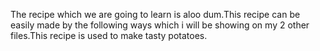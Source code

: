 The recipe which we are going to learn is aloo dum.This recipe can be easily made by the following ways which i will be showing on my 2 other files.This recipe is used to make tasty potatoes.
